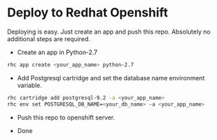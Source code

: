 # Deploy to Redhat Openshift

Deploying is easy. Just create an app and push this repo.
Absolutely no additional steps are required.

*  Create an app in Python-2.7

```sh
rhc app create <your_app_name> python-2.7
```

*  Add Postgresql cartridge and set the database name environment variable.

```sh
rhc cartridge add postgresql-9.2 -a <your_app_name>
rhc env set POSTGRESQL_DB_NAME=<your_db_name> -a <your_app_name>
```

* Push this repo to openshift server.

* Done
